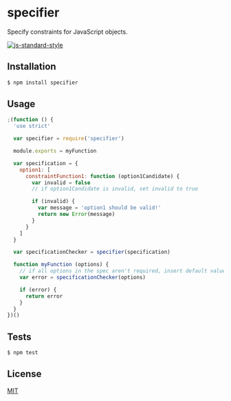 # specifier

Specify constraints for JavaScript objects.

[![js-standard-style][standard-img]][standard-url]

## Installation
``` bash
$ npm install specifier
```

## Usage
``` JavaScript
;(function () {
  'use strict'

  var specifier = require('specifier')

  module.exports = myFunction

  var specification = {
    option1: [
      constraintFunction1: function (option1Candidate) {
        var invalid = false
        // if option1Candidate is invalid, set invalid to true

        if (invalid) {
          var message = 'option1 should be valid!'
          return new Error(message)
        }
      }
    ]
  }

  var specificationChecker = specifier(specification)

  function myFunction (options) {
    // if all options in the spec aren't required, insert default values into options object
    var error = specificationChecker(options)

    if (error) {
      return error
    }
  }
})()
```

## Tests
``` bash
$ npm test
```

## License
[MIT][license-url]

[license-url]: LICENSE

[standard-img]: https://img.shields.io/badge/code%20style-standard-brightgreen.svg
[standard-url]: http://standardjs.com/
